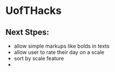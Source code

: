 # UofTHacks

## Next Stpes:
* allow simple markups like bolds in texts
* allow user to rate their day on a scale
* sort by scale feature
* 